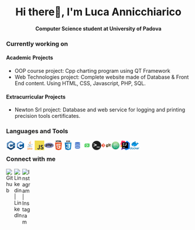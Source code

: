 <h1 align="center">Hi there👋, I'm Luca Annicchiarico</h1>
<h4 align="center">Computer Science student at University of Padova</h4>

### Currently working on

#### Academic Projects
- OOP course project: Cpp charting program using QT Framework
- Web Technologies project: Complete website made of Database & Front End content. Using HTML, CSS, Javascript, PHP, SQL.

#### Extracurricular Projects
- Newton Srl project: Database and web service for logging and printing precision tools certificates.

### Languages and Tools

<img align="left" alt="C++" width="26px" src="https://github.com/github/explore/blob/main/topics/cpp/cpp.png" />
<img align="left" alt="C" width="26px" src="https://github.com/github/explore/blob/main/topics/c/c.png" />
<img align="left" alt="Java" width="26px" src="https://github.com/github/explore/blob/main/topics/java/java.png" />
<img align="left" alt="JavaScript" width="26px" src="https://github.com/github/explore/blob/main/topics/javascript/javascript.png" />
<img align="left" alt="PHP" width="26px" src="https://github.com/github/explore/blob/main/topics/php/php.png" />
<img align="left" alt="HTML5" width="26px" src="https://github.com/github/explore/blob/main/topics/html/html.png" />
<img align="left" alt="CSS3" width="26px" src="https://github.com/github/explore/blob/main/topics/css/css.png" />
<img align="left" alt="SQL" width="26px" src="https://github.com/github/explore/blob/main/topics/sql/sql.png" />

<img align="left" alt="QT" width="26px" src="https://github.com/github/explore/blob/main/topics/qt/qt.png" />
<img align="left" alt="Terminal" width="26px" src="https://github.com/github/explore/blob/main/topics/terminal/terminal.png" />
<img align="left" alt="Git" width="26px" src="https://github.com/github/explore/blob/main/topics/git/git.png" />
<img align="left" alt="Atom" width="26px" src="https://github.com/github/explore/blob/main/topics/atom/atom.png" />
<img align="left" alt="Intellij" width="26px" src="https://github.com/github/explore/blob/main/topics/intellij-idea/intellij-idea.png" />
<img align="left" alt="Intellij" width="26px" src="https://github.com/github/explore/blob/main/topics/docker/docker.png" />
<br>


### Connect with me 
[<img align="left" alt="Github" width="22px" src="https://cdn.jsdelivr.net/npm/simple-icons@3.13.0/icons/github.svg" />][website]
[<img align="left" alt="Linkedin | LinkedIn" width="22px" src="https://cdn.jsdelivr.net/npm/simple-icons@v3/icons/linkedin.svg" />][linkedin]
[<img align="left" alt="Instagram | Instagram" width="22px" src="https://cdn.jsdelivr.net/npm/simple-icons@v3/icons/instagram.svg" />][instagram]


<!-- variables -->
[website]: https://github.com/Annicc
[linkedin]: https://www.linkedin.com/in/luca-annicchiarico/
[instagram]: https://www.instagram.com/luca_annicchiarico/
